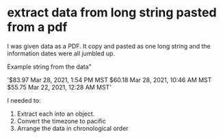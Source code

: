 # extract data from long string pasted from a pdf
I was given data as a PDF. It copy and pasted as one long string and the information dates were all jumbled up. 

Example string from the data"

'$83.97 Mar 28, 2021, 1:54 PM MST $60.18 Mar 28, 2021, 10:46 AM MST $55.75 Mar 22, 2021, 12:28 AM MST'

I needed to:
1. Extract each into an object.
2. Convert the timezone to pacific
3. Arrange the data in chronological order
